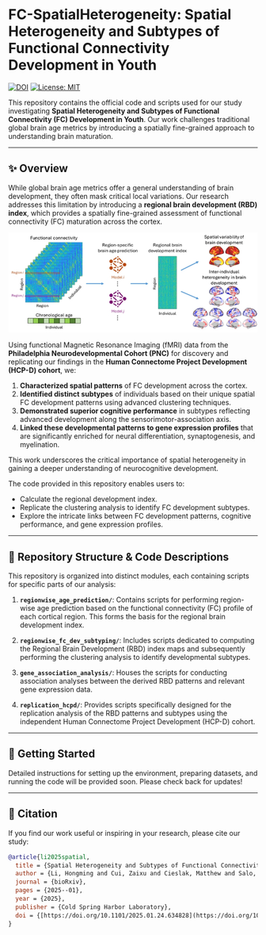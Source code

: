 # FC-SpatialHeterogeneity: Spatial Heterogeneity and Subtypes of Functional Connectivity Development in Youth

[![DOI](https://img.shields.io/badge/DOI-10.1101%2F2025.01.24.634828-blue?style=for-the-badge&logo=biorxiv)](https://doi.org/10.1101/2025.01.24.634828)
[![License: MIT](https://img.shields.io/badge/License-MIT-yellow.svg)](https://opensource.org/licenses/MIT) 

This repository contains the official code and scripts used for our study investigating **Spatial Heterogeneity and Subtypes of Functional Connectivity (FC) Development in Youth**. Our work challenges traditional global brain age metrics by introducing a spatially fine-grained approach to understanding brain maturation.

---

## ✨ Overview

While global brain age metrics offer a general understanding of brain development, they often mask critical local variations. Our research addresses this limitation by introducing a **regional brain development (RBD) index**, which provides a spatially fine-grained assessment of functional connectivity (FC) maturation across the cortex.

![FC-SpatialHeterogeneity Visualization](https://github.com/ML-DataAnalytics/FC-SpatialHeterogeneity/blob/main/Spatial%20Heterogeneity%20and%20Subtypes%20of%20Functional%20Connectivity%20Development%20in%20Youth.jpg)

Using functional Magnetic Resonance Imaging (fMRI) data from the **Philadelphia Neurodevelopmental Cohort (PNC)** for discovery and replicating our findings in the **Human Connectome Project Development (HCP-D) cohort**, we:

1.  **Characterized spatial patterns** of FC development across the cortex.
2.  **Identified distinct subtypes** of individuals based on their unique spatial FC development patterns using advanced clustering techniques.
3.  **Demonstrated superior cognitive performance** in subtypes reflecting advanced development along the sensorimotor-association axis.
4.  **Linked these developmental patterns to gene expression profiles** that are significantly enriched for neural differentiation, synaptogenesis, and myelination.

This work underscores the critical importance of spatial heterogeneity in gaining a deeper understanding of neurocognitive development.

The code provided in this repository enables users to:
* Calculate the regional development index.
* Replicate the clustering analysis to identify FC development subtypes.
* Explore the intricate links between FC development patterns, cognitive performance, and gene expression profiles.

---

## 📁 Repository Structure & Code Descriptions

This repository is organized into distinct modules, each containing scripts for specific parts of our analysis:

1.  **`regionwise_age_prediction/`**:
    Contains scripts for performing region-wise age prediction based on the functional connectivity (FC) profile of each cortical region. This forms the basis for the regional brain development index.

2.  **`regionwise_fc_dev_subtyping/`**:
    Includes scripts dedicated to computing the Regional Brain Development (RBD) index maps and subsequently performing the clustering analysis to identify developmental subtypes.

3.  **`gene_association_analysis/`**:
    Houses the scripts for conducting association analyses between the derived RBD patterns and relevant gene expression data.

4.  **`replication_hcpd/`**:
    Provides scripts specifically designed for the replication analysis of the RBD patterns and subtypes using the independent Human Connectome Project Development (HCP-D) cohort.

---

## 🚀 Getting Started

Detailed instructions for setting up the environment, preparing datasets, and running the code will be provided soon. Please check back for updates!

---

## 📝 Citation

If you find our work useful or inspiring in your research, please cite our study:

```bibtex
@article{li2025spatial,
  title = {Spatial Heterogeneity and Subtypes of Functional Connectivity Development in Youth},
  author = {Li, Hongming and Cui, Zaixu and Cieslak, Matthew and Salo, Taylor and Moore, Tyler M and Gur, Raquel E and Gur, Ruben C and Shinohara, Russell T and Oathes, Desmond J and Davatzikos, Christos and Satterthwaite, Theodore D and Fan, Yong},
  journal = {bioRxiv},
  pages = {2025--01},
  year = {2025},
  publisher = {Cold Spring Harbor Laboratory},
  doi = {[https://doi.org/10.1101/2025.01.24.634828](https://doi.org/10.1101/2025.01.24.634828)}
}
